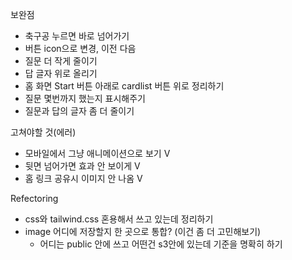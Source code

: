 보완점

- 축구공 누르면 바로 넘어가기
- 버튼 icon으로 변경, 이전 다음
- 질문 더 작게 줄이기
- 답 글자 위로 올리기
- 홈 화면 Start 버튼 아래로 cardlist 버튼 위로 정리하기
- 질문 몇번까지 했는지 표시해주기
- 질문과 답의 글자 좀 더 줄이기

고쳐야할 것(에러)

- 모바일에서 그냥 애니메이션으로 보기 V
- 뒷면 넘어가면 효과 안 보이게 V
- 홈 링크 공유시 이미지 안 나옴 V

Refectoring

- css와 tailwind.css 혼용해서 쓰고 있는데 정리하기
- image 어디에 저장할지 한 곳으로 통합? (이건 좀 더 고민해보기)
  - 어디는 public 안에 쓰고 어떤건 s3안에 있는데 기준을 명확히 하기
